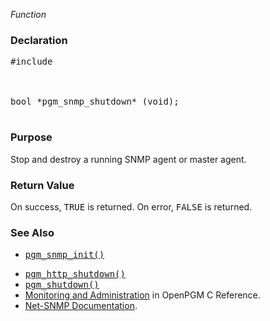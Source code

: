 _Function_
### Declaration ###
<pre>
#include <pgm/snmp.h><br>
<br>
bool *pgm_snmp_shutdown* (void);<br>
</pre>

### Purpose ###
Stop and destroy a running SNMP agent or master agent.

### Return Value ###
On success, <tt>TRUE</tt> is returned.  On error, <tt>FALSE</tt> is returned.

### See Also ###
  * <tt><a href='OpenPgm5CReferencePgmSnmpInit.md'>pgm_snmp_init()</a></tt><br>
<ul><li><tt><a href='OpenPgm5CReferencePgmHttpShutdown.md'>pgm_http_shutdown()</a></tt><br>
</li><li><tt><a href='OpenPgm5CReferencePgmShutdown.md'>pgm_shutdown()</a></tt><br>
</li><li><a href='OpenPgm5CReferenceMonitoringAndAdministration.md'>Monitoring and Administration</a> in OpenPGM C Reference.<br>
</li><li><a href='http://net-snmp.sourceforge.net/docs/readmefiles.html'>Net-SNMP Documentation</a>.